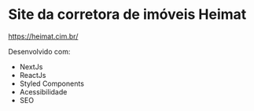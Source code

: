 # Site da corretora de imóveis Heimat

https://heimat.cim.br/

Desenvolvido com:
- NextJs
- ReactJs
- Styled Components
- Acessibilidade
- SEO
